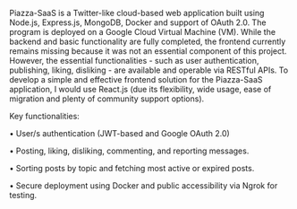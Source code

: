 Piazza-SaaS is a Twitter-like cloud-based web application built using Node.js, Express.js, MongoDB,
Docker and support of OAuth 2.0. The program is deployed on a Google Cloud Virtual
Machine (VM). While the backend and basic functionality are fully completed, the frontend
currently remains missing because it was not an essential component of this project.
However, the essential functionalities - such as user authentication, publishing, liking,
disliking - are available and operable via RESTful APIs. To develop a simple and effective
frontend solution for the Piazza-SaaS application, I would use React.js (due its flexibility,
wide usage, ease of migration and plenty of community support options).

Key functionalities:

• User/s authentication (JWT-based and Google OAuth 2.0)

• Posting, liking, disliking, commenting, and reporting messages.

• Sorting posts by topic and fetching most active or expired posts.

• Secure deployment using Docker and public accessibility via Ngrok for testing.
